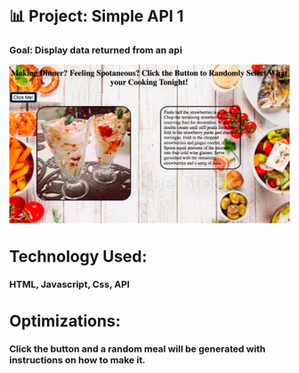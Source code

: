 # 📊 Project: Simple API 1

### Goal: Display data returned from an api

![ RandomMealGenerator](SimpleAPi1.png)

# Technology Used:
### HTML, Javascript, Css, API

# Optimizations:
### Click the button and a random meal will be generated with instructions on how to make it.
